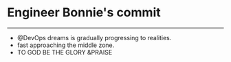 # Engineer Bonnie's commit
---
- @DevOps dreams is gradually progressing to realities.
- fast approaching the middle zone.
- TO GOD BE THE GLORY &PRAISE
